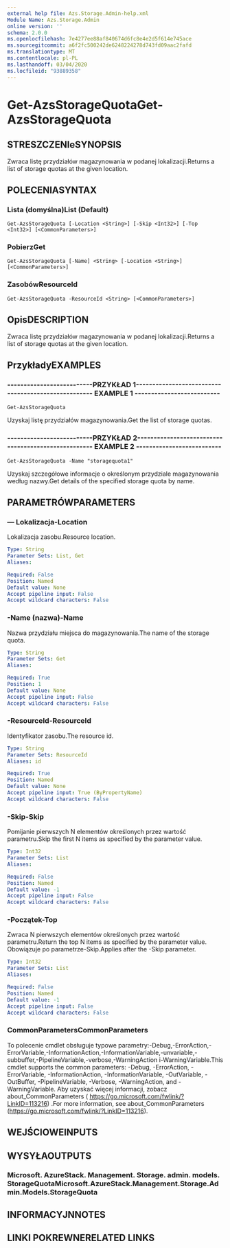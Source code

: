 ```yaml
---
external help file: Azs.Storage.Admin-help.xml
Module Name: Azs.Storage.Admin
online version: ''
schema: 2.0.0
ms.openlocfilehash: 7e4277ee88af840674d6fc8e4e2d5f614e745ace
ms.sourcegitcommit: a6f2fc500242de6248224278d743fd09aac2fafd
ms.translationtype: MT
ms.contentlocale: pl-PL
ms.lasthandoff: 03/04/2020
ms.locfileid: "93889358"
---
```

# <span data-ttu-id="09982-101">Get-AzsStorageQuota</span><span class="sxs-lookup"><span data-stu-id="09982-101">Get-AzsStorageQuota</span></span>

## <span data-ttu-id="09982-102">STRESZCZENIe</span><span class="sxs-lookup"><span data-stu-id="09982-102">SYNOPSIS</span></span>
<span data-ttu-id="09982-103">Zwraca listę przydziałów magazynowania w podanej lokalizacji.</span><span class="sxs-lookup"><span data-stu-id="09982-103">Returns a list of storage quotas at the given location.</span></span>

## <span data-ttu-id="09982-104">POLECENIA</span><span class="sxs-lookup"><span data-stu-id="09982-104">SYNTAX</span></span>

### <span data-ttu-id="09982-105">Lista (domyślna)</span><span class="sxs-lookup"><span data-stu-id="09982-105">List (Default)</span></span>
```
Get-AzsStorageQuota [-Location <String>] [-Skip <Int32>] [-Top <Int32>] [<CommonParameters>]
```

### <span data-ttu-id="09982-106">Pobierz</span><span class="sxs-lookup"><span data-stu-id="09982-106">Get</span></span>
```
Get-AzsStorageQuota [-Name] <String> [-Location <String>] [<CommonParameters>]
```

### <span data-ttu-id="09982-107">Zasobów</span><span class="sxs-lookup"><span data-stu-id="09982-107">ResourceId</span></span>
```
Get-AzsStorageQuota -ResourceId <String> [<CommonParameters>]
```

## <span data-ttu-id="09982-108">Opis</span><span class="sxs-lookup"><span data-stu-id="09982-108">DESCRIPTION</span></span>
<span data-ttu-id="09982-109">Zwraca listę przydziałów magazynowania w podanej lokalizacji.</span><span class="sxs-lookup"><span data-stu-id="09982-109">Returns a list of storage quotas at the given location.</span></span>

## <span data-ttu-id="09982-110">Przykłady</span><span class="sxs-lookup"><span data-stu-id="09982-110">EXAMPLES</span></span>

### <span data-ttu-id="09982-111">--------------------------PRZYKŁAD 1--------------------------</span><span class="sxs-lookup"><span data-stu-id="09982-111">-------------------------- EXAMPLE 1 --------------------------</span></span>
```
Get-AzsStorageQuota
```

<span data-ttu-id="09982-112">Uzyskaj listę przydziałów magazynowania.</span><span class="sxs-lookup"><span data-stu-id="09982-112">Get the list of storage quotas.</span></span>

### <span data-ttu-id="09982-113">--------------------------PRZYKŁAD 2--------------------------</span><span class="sxs-lookup"><span data-stu-id="09982-113">-------------------------- EXAMPLE 2 --------------------------</span></span>
```
Get-AzsStorageQuota -Name "storagequota1"
```

<span data-ttu-id="09982-114">Uzyskaj szczegółowe informacje o określonym przydziale magazynowania według nazwy.</span><span class="sxs-lookup"><span data-stu-id="09982-114">Get details of the specified storage quota by name.</span></span>

## <span data-ttu-id="09982-115">PARAMETRÓW</span><span class="sxs-lookup"><span data-stu-id="09982-115">PARAMETERS</span></span>

### <span data-ttu-id="09982-116">— Lokalizacja</span><span class="sxs-lookup"><span data-stu-id="09982-116">-Location</span></span>
<span data-ttu-id="09982-117">Lokalizacja zasobu.</span><span class="sxs-lookup"><span data-stu-id="09982-117">Resource location.</span></span>

```yaml
Type: String
Parameter Sets: List, Get
Aliases: 

Required: False
Position: Named
Default value: None
Accept pipeline input: False
Accept wildcard characters: False
```

### <span data-ttu-id="09982-118">-Name (nazwa)</span><span class="sxs-lookup"><span data-stu-id="09982-118">-Name</span></span>
<span data-ttu-id="09982-119">Nazwa przydziału miejsca do magazynowania.</span><span class="sxs-lookup"><span data-stu-id="09982-119">The name of the storage quota.</span></span>

```yaml
Type: String
Parameter Sets: Get
Aliases: 

Required: True
Position: 1
Default value: None
Accept pipeline input: False
Accept wildcard characters: False
```

### <span data-ttu-id="09982-120">-ResourceId</span><span class="sxs-lookup"><span data-stu-id="09982-120">-ResourceId</span></span>
<span data-ttu-id="09982-121">Identyfikator zasobu.</span><span class="sxs-lookup"><span data-stu-id="09982-121">The resource id.</span></span>

```yaml
Type: String
Parameter Sets: ResourceId
Aliases: id

Required: True
Position: Named
Default value: None
Accept pipeline input: True (ByPropertyName)
Accept wildcard characters: False
```

### <span data-ttu-id="09982-122">-Skip</span><span class="sxs-lookup"><span data-stu-id="09982-122">-Skip</span></span>
<span data-ttu-id="09982-123">Pomijanie pierwszych N elementów określonych przez wartość parametru.</span><span class="sxs-lookup"><span data-stu-id="09982-123">Skip the first N items as specified by the parameter value.</span></span>

```yaml
Type: Int32
Parameter Sets: List
Aliases: 

Required: False
Position: Named
Default value: -1
Accept pipeline input: False
Accept wildcard characters: False
```

### <span data-ttu-id="09982-124">-Początek</span><span class="sxs-lookup"><span data-stu-id="09982-124">-Top</span></span>
<span data-ttu-id="09982-125">Zwraca N pierwszych elementów określonych przez wartość parametru.</span><span class="sxs-lookup"><span data-stu-id="09982-125">Return the top N items as specified by the parameter value.</span></span>
<span data-ttu-id="09982-126">Obowiązuje po parametrze-Skip.</span><span class="sxs-lookup"><span data-stu-id="09982-126">Applies after the -Skip parameter.</span></span>

```yaml
Type: Int32
Parameter Sets: List
Aliases: 

Required: False
Position: Named
Default value: -1
Accept pipeline input: False
Accept wildcard characters: False
```

### <span data-ttu-id="09982-127">CommonParameters</span><span class="sxs-lookup"><span data-stu-id="09982-127">CommonParameters</span></span>
<span data-ttu-id="09982-128">To polecenie cmdlet obsługuje typowe parametry:-Debug,-ErrorAction,-ErrorVariable,-InformationAction,-InformationVariable,-unvariable,-subbuffer,-PipelineVariable,-verbose,-WarningAction i-WarningVariable.</span><span class="sxs-lookup"><span data-stu-id="09982-128">This cmdlet supports the common parameters: -Debug, -ErrorAction, -ErrorVariable, -InformationAction, -InformationVariable, -OutVariable, -OutBuffer, -PipelineVariable, -Verbose, -WarningAction, and -WarningVariable.</span></span> <span data-ttu-id="09982-129">Aby uzyskać więcej informacji, zobacz about_CommonParameters ( https://go.microsoft.com/fwlink/?LinkID=113216) .</span><span class="sxs-lookup"><span data-stu-id="09982-129">For more information, see about_CommonParameters (https://go.microsoft.com/fwlink/?LinkID=113216).</span></span>

## <span data-ttu-id="09982-130">WEJŚCIOWE</span><span class="sxs-lookup"><span data-stu-id="09982-130">INPUTS</span></span>

## <span data-ttu-id="09982-131">WYSYŁA</span><span class="sxs-lookup"><span data-stu-id="09982-131">OUTPUTS</span></span>

### <span data-ttu-id="09982-132">Microsoft. AzureStack. Management. Storage. admin. models. StorageQuota</span><span class="sxs-lookup"><span data-stu-id="09982-132">Microsoft.AzureStack.Management.Storage.Admin.Models.StorageQuota</span></span>

## <span data-ttu-id="09982-133">INFORMACYJN</span><span class="sxs-lookup"><span data-stu-id="09982-133">NOTES</span></span>

## <span data-ttu-id="09982-134">LINKI POKREWNE</span><span class="sxs-lookup"><span data-stu-id="09982-134">RELATED LINKS</span></span>

